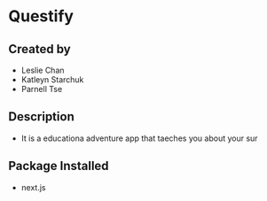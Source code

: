 # Questify
## Created by
- Leslie Chan
- Katleyn Starchuk
- Parnell Tse

## Description
- It is a educationa adventure app that taeches you about your sur

## Package Installed
- next.js